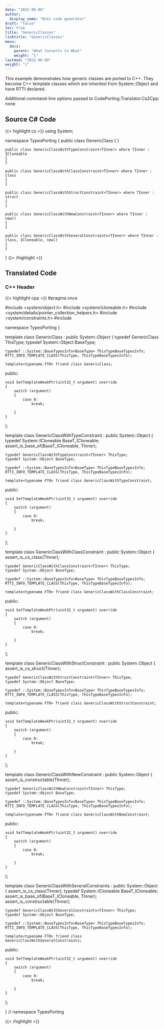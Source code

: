 ```yaml
---
date: "2022-06-09"
author:
  display_name: "Wiki code generator"
draft: "false"
toc: true
title: "GenericClasses"
linktitle: "GenericClasses"
menu:
  docs:
    parent: "What Converts to What"
    weight: "1"
lastmod: "2022-06-09"
weight: "1"
---
```


This example demonstrates how generic classes are ported to C++. They become C++ template classes which are inherited from System::Object and have RTTI declared.

Additional command-line options passed to CodePorting.Translator.Cs2Cpp: none.

## Source C# Code ##

{{< highlight cs >}}
using System;

namespace TypesPorting
{
    public class GenericClass<TInner>
    {
    }

    public class GenericClassWithTypeConstraint<TInner> where TInner : ICloneable
    {
    }

    public class GenericClassWithClassConstraint<TInner> where TInner : class
    {
    }

    public class GenericClassWithStructConstraint<TInner> where TInner : struct
    {
    }

    public class GenericClassWithNewConstraint<TInner> where TInner : new()
    {
    }

    public class GenericClassWithSeveralConstraints<TInner> where TInner : class, ICloneable, new()
    {
    }
}
{{< /highlight >}}

## Translated Code ##

### C++ Header ###

{{< highlight cpp >}}
#pragma once

#include <system/object.h>
#include <system/icloneable.h>
#include <system/details/pointer_collection_helpers.h>
#include <system/constraints.h>
#include <cstdint>

namespace TypesPorting {

template<typename TInner>
class GenericClass : public System::Object
{
    typedef GenericClass<TInner> ThisType;
    typedef System::Object BaseType;
    
    typedef ::System::BaseTypesInfo<BaseType> ThisTypeBaseTypesInfo;
    RTTI_INFO_TEMPLATE_CLASS(ThisType, ThisTypeBaseTypesInfo);
    
    template<typename FT0> friend class GenericClass;
    
public:

    void SetTemplateWeakPtr(uint32_t argument) override
    {
        switch (argument)
        {
            case 0:
                break;
                
        }
    }
    
};

template<typename TInner>
class GenericClassWithTypeConstraint : public System::Object
{
    typedef System::ICloneable BaseT_ICloneable;
    assert_is_base_of(BaseT_ICloneable, TInner);
    
    typedef GenericClassWithTypeConstraint<TInner> ThisType;
    typedef System::Object BaseType;
    
    typedef ::System::BaseTypesInfo<BaseType> ThisTypeBaseTypesInfo;
    RTTI_INFO_TEMPLATE_CLASS(ThisType, ThisTypeBaseTypesInfo);
    
    template<typename FT0> friend class GenericClassWithTypeConstraint;
    
public:

    void SetTemplateWeakPtr(uint32_t argument) override
    {
        switch (argument)
        {
            case 0:
                break;
                
        }
    }
    
};

template<typename TInner>
class GenericClassWithClassConstraint : public System::Object
{
    assert_is_cs_class(TInner);
    
    typedef GenericClassWithClassConstraint<TInner> ThisType;
    typedef System::Object BaseType;
    
    typedef ::System::BaseTypesInfo<BaseType> ThisTypeBaseTypesInfo;
    RTTI_INFO_TEMPLATE_CLASS(ThisType, ThisTypeBaseTypesInfo);
    
    template<typename FT0> friend class GenericClassWithClassConstraint;
    
public:

    void SetTemplateWeakPtr(uint32_t argument) override
    {
        switch (argument)
        {
            case 0:
                break;
                
        }
    }
    
};

template<typename TInner>
class GenericClassWithStructConstraint : public System::Object
{
    assert_is_cs_struct(TInner);
    
    typedef GenericClassWithStructConstraint<TInner> ThisType;
    typedef System::Object BaseType;
    
    typedef ::System::BaseTypesInfo<BaseType> ThisTypeBaseTypesInfo;
    RTTI_INFO_TEMPLATE_CLASS(ThisType, ThisTypeBaseTypesInfo);
    
    template<typename FT0> friend class GenericClassWithStructConstraint;
    
public:

    void SetTemplateWeakPtr(uint32_t argument) override
    {
        switch (argument)
        {
            case 0:
                break;
                
        }
    }
    
};

template<typename TInner>
class GenericClassWithNewConstraint : public System::Object
{
    assert_is_constructable(TInner);
    
    typedef GenericClassWithNewConstraint<TInner> ThisType;
    typedef System::Object BaseType;
    
    typedef ::System::BaseTypesInfo<BaseType> ThisTypeBaseTypesInfo;
    RTTI_INFO_TEMPLATE_CLASS(ThisType, ThisTypeBaseTypesInfo);
    
    template<typename FT0> friend class GenericClassWithNewConstraint;
    
public:

    void SetTemplateWeakPtr(uint32_t argument) override
    {
        switch (argument)
        {
            case 0:
                break;
                
        }
    }
    
};

template<typename TInner>
class GenericClassWithSeveralConstraints : public System::Object
{
    assert_is_cs_class(TInner);
    typedef System::ICloneable BaseT_ICloneable;
    assert_is_base_of(BaseT_ICloneable, TInner);
    assert_is_constructable(TInner);
    
    typedef GenericClassWithSeveralConstraints<TInner> ThisType;
    typedef System::Object BaseType;
    
    typedef ::System::BaseTypesInfo<BaseType> ThisTypeBaseTypesInfo;
    RTTI_INFO_TEMPLATE_CLASS(ThisType, ThisTypeBaseTypesInfo);
    
    template<typename FT0> friend class GenericClassWithSeveralConstraints;
    
public:

    void SetTemplateWeakPtr(uint32_t argument) override
    {
        switch (argument)
        {
            case 0:
                break;
                
        }
    }
    
};

} // namespace TypesPorting



{{< /highlight >}}
